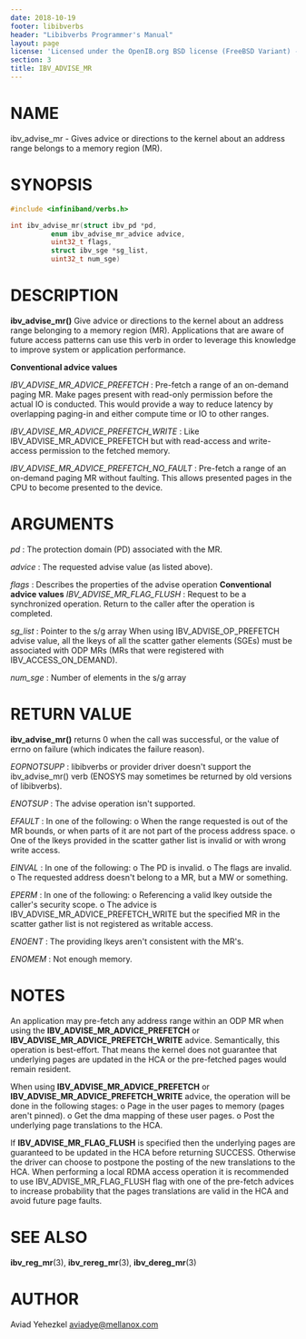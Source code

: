 ```yaml
---
date: 2018-10-19
footer: libibverbs
header: "Libibverbs Programmer's Manual"
layout: page
license: 'Licensed under the OpenIB.org BSD license (FreeBSD Variant) - See COPYING.md'
section: 3
title: IBV_ADVISE_MR
---
```


# NAME

ibv_advise_mr - Gives advice or directions to the kernel about an
		address range belongs to a memory region (MR).

# SYNOPSIS

```c
#include <infiniband/verbs.h>

int ibv_advise_mr(struct ibv_pd *pd,
		  enum ibv_advise_mr_advice advice,
		  uint32_t flags,
		  struct ibv_sge *sg_list,
		  uint32_t num_sge)
```

# DESCRIPTION

**ibv_advise_mr()** Give advice or directions to the kernel about an
address range belonging to a memory region (MR).
Applications that are aware of future access patterns can use this verb
in order to leverage this knowledge to improve system or
application performance.

**Conventional advice values**

*IBV_ADVISE_MR_ADVICE_PREFETCH*
:	Pre-fetch a range of an on-demand paging MR.
	Make pages present with read-only permission before the actual IO is conducted.
	This would provide a way to reduce latency by overlapping paging-in
	and either compute time or IO to other ranges.

*IBV_ADVISE_MR_ADVICE_PREFETCH_WRITE*
:	Like IBV_ADVISE_MR_ADVICE_PREFETCH but with read-access
	and write-access permission to the fetched memory.

*IBV_ADVISE_MR_ADVICE_PREFETCH_NO_FAULT*
:	Pre-fetch a range of an on-demand paging MR without faulting.
	This allows presented pages in the CPU to become presented to the device.

# ARGUMENTS
*pd*
:	The protection domain (PD) associated with the MR.

*advice*
:	The requested advise value (as listed above).

*flags*
:	Describes the properties of the advise operation
	**Conventional advice values**
	*IBV_ADVISE_MR_FLAG_FLUSH*
	:	Request to be a synchronized operation. Return to the caller
		after the operation is completed.

*sg_list*
:	Pointer to the s/g array
	When using IBV_ADVISE_OP_PREFETCH advise value, all the lkeys of all
	the scatter gather elements (SGEs) must be associated with ODP MRs
	(MRs that were registered with IBV_ACCESS_ON_DEMAND).

*num_sge*
:	Number of elements in the s/g array

# RETURN VALUE

**ibv_advise_mr()** returns 0 when the call was successful, or the value
		    of errno on failure (which indicates the failure reason).

*EOPNOTSUPP*
:	libibverbs or provider driver doesn't support the ibv_advise_mr() verb
	(ENOSYS may sometimes be returned by old versions of libibverbs).

*ENOTSUP*
:	The advise operation isn't supported.

*EFAULT*
:	In one of the following:
	o When the range requested is out of the MR bounds, or when parts of
	  it are not part of the process address space.
	o One of the lkeys provided in the scatter gather list is invalid or
	  with wrong write access.

*EINVAL*
:	In one of the following:
	o The PD is invalid.
	o The flags are invalid.
	o The requested address doesn't belong to a MR, but a MW or something.

*EPERM*
:	In one of the following:
	o Referencing a valid lkey outside the caller's security scope.
	o The advice is IBV_ADVISE_MR_ADVICE_PREFETCH_WRITE but the specified
	  MR in the scatter gather list is not registered as writable access.

*ENOENT*
:	The providing lkeys aren't consistent with the MR's.

*ENOMEM*
:	Not enough memory.
# NOTES

An application may pre-fetch any address range within an ODP MR when using the
**IBV_ADVISE_MR_ADVICE_PREFETCH** or **IBV_ADVISE_MR_ADVICE_PREFETCH_WRITE** advice.
Semantically, this operation is best-effort. That means the kernel does not
guarantee that underlying pages are updated in the HCA or the pre-fetched pages
would remain resident.

When using **IBV_ADVISE_MR_ADVICE_PREFETCH** or **IBV_ADVISE_MR_ADVICE_PREFETCH_WRITE**
advice, the operation will be done in the following stages:
	o Page in the user pages to memory (pages aren't pinned).
	o Get the dma mapping of these user pages.
	o Post the underlying page translations to the HCA.

If **IBV_ADVISE_MR_FLAG_FLUSH** is specified then the underlying pages are
guaranteed to be updated in the HCA before returning SUCCESS.
Otherwise the driver can choose to postpone the posting of the new translations
to the HCA.
When performing a local RDMA access operation it is recommended to use
IBV_ADVISE_MR_FLAG_FLUSH flag with one of the pre-fetch advices to
increase probability that the pages translations are valid in the HCA
and avoid future page faults.

# SEE ALSO

**ibv_reg_mr**(3),
**ibv_rereg_mr**(3),
**ibv_dereg_mr**(3)

# AUTHOR

Aviad Yehezkel <aviadye@mellanox.com>

